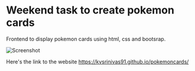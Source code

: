 # Weekend task to create pokemon cards

Frontend to display pokemon cards using html, css and bootsrap.

![Screenshot](https://github.com/kvsrinivas91/pokemoncards/blob/master/static/image.png)

Here's the link to the website https://kvsrinivas91.github.io/pokemoncards/